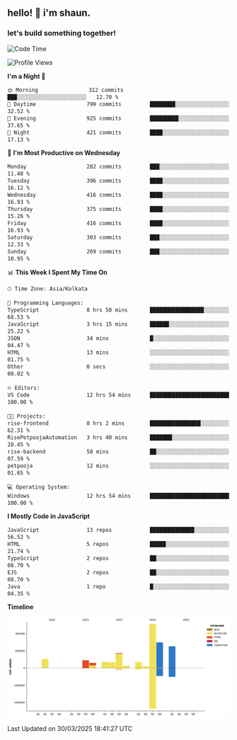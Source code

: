## hello! 👋 i'm shaun. 
### let's build something together!
<!--START_SECTION:waka-->
![Code Time](http://img.shields.io/badge/Code%20Time-85%20hrs%2025%20mins-blue)

![Profile Views](http://img.shields.io/badge/Profile%20Views-4-blue)

**I'm a Night 🦉** 

```text
🌞 Morning                312 commits         ███░░░░░░░░░░░░░░░░░░░░░░   12.70 % 
🌆 Daytime                799 commits         ████████░░░░░░░░░░░░░░░░░   32.52 % 
🌃 Evening                925 commits         █████████░░░░░░░░░░░░░░░░   37.65 % 
🌙 Night                  421 commits         ████░░░░░░░░░░░░░░░░░░░░░   17.13 % 
```
📅 **I'm Most Productive on Wednesday** 

```text
Monday                   282 commits         ███░░░░░░░░░░░░░░░░░░░░░░   11.48 % 
Tuesday                  396 commits         ████░░░░░░░░░░░░░░░░░░░░░   16.12 % 
Wednesday                416 commits         ████░░░░░░░░░░░░░░░░░░░░░   16.93 % 
Thursday                 375 commits         ████░░░░░░░░░░░░░░░░░░░░░   15.26 % 
Friday                   416 commits         ████░░░░░░░░░░░░░░░░░░░░░   16.93 % 
Saturday                 303 commits         ███░░░░░░░░░░░░░░░░░░░░░░   12.33 % 
Sunday                   269 commits         ███░░░░░░░░░░░░░░░░░░░░░░   10.95 % 
```


📊 **This Week I Spent My Time On** 

```text
🕑︎ Time Zone: Asia/Kolkata

💬 Programming Languages: 
TypeScript               8 hrs 50 mins       █████████████████░░░░░░░░   68.53 % 
JavaScript               3 hrs 15 mins       ██████░░░░░░░░░░░░░░░░░░░   25.22 % 
JSON                     34 mins             █░░░░░░░░░░░░░░░░░░░░░░░░   04.47 % 
HTML                     13 mins             ░░░░░░░░░░░░░░░░░░░░░░░░░   01.75 % 
Other                    0 secs              ░░░░░░░░░░░░░░░░░░░░░░░░░   00.02 % 

🔥 Editors: 
VS Code                  12 hrs 54 mins      █████████████████████████   100.00 % 

🐱‍💻 Projects: 
rise-frontend            8 hrs 2 mins        ████████████████░░░░░░░░░   62.31 % 
RisePetpoojaAutomation   3 hrs 40 mins       ███████░░░░░░░░░░░░░░░░░░   28.45 % 
rise-backend             58 mins             ██░░░░░░░░░░░░░░░░░░░░░░░   07.59 % 
petpooja                 12 mins             ░░░░░░░░░░░░░░░░░░░░░░░░░   01.65 % 

💻 Operating System: 
Windows                  12 hrs 54 mins      █████████████████████████   100.00 % 
```

**I Mostly Code in JavaScript** 

```text
JavaScript               13 repos            ██████████████░░░░░░░░░░░   56.52 % 
HTML                     5 repos             █████░░░░░░░░░░░░░░░░░░░░   21.74 % 
TypeScript               2 repos             ██░░░░░░░░░░░░░░░░░░░░░░░   08.70 % 
EJS                      2 repos             ██░░░░░░░░░░░░░░░░░░░░░░░   08.70 % 
Java                     1 repo              █░░░░░░░░░░░░░░░░░░░░░░░░   04.35 % 
```



**Timeline**

![Lines of Code chart](https://raw.githubusercontent.com/ShaunDaniel/ShaunDaniel/main/assets/bar_graph.png)


 Last Updated on 30/03/2025 18:41:27 UTC
<!--END_SECTION:waka-->
